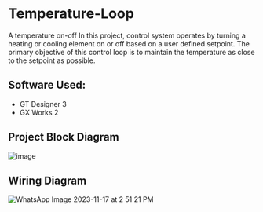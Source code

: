 # Temperature-Loop
A temperature on-off In this project, control system operates by turning a heating or cooling element on or off based on a user defined setpoint. The primary objective of this control loop is to maintain the temperature as close to the setpoint as possible.  

## Software Used:
- GT Designer 3
- GX Works 2

## Project Block Diagram
![image](https://github.com/sanjaykv02/Temperature-Loop/assets/94587277/94c0c765-03ec-4ed9-943f-abc6b9c75dc5)

## Wiring Diagram
![WhatsApp Image 2023-11-17 at 2 51 21 PM](https://github.com/sanjaykv02/Temperature-Loop/assets/94587277/7c309304-ec9f-4c3b-adc1-a947616848dd)
